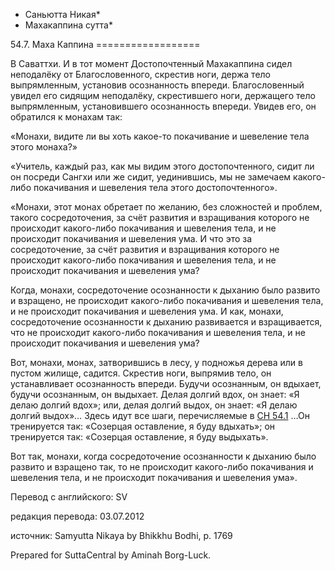 * Саньютта Никая*
* Махакаппина сутта*

54\.7\. Маха Каппина
\=\=\=\=\=\=\=\=\=\=\=\=\=\=\=\=\=\=

В Саваттхи\. И в тот момент Достопочтенный Махакаппина сидел неподалёку от Благословенного, скрестив ноги, держа тело выпрямленным, установив осознанность впереди\. Благословенный увидел его сидящим неподалёку, скрестившего ноги, держащего тело выпрямленным, установившего осознанность впереди\. Увидев его, он обратился к монахам так:

«Монахи, видите ли вы хоть какое\-то покачивание и шевеление тела этого монаха?»

«Учитель, каждый раз, как мы видим этого достопочтенного, сидит ли он посреди Сангхи или же сидит, уединившись, мы не замечаем какого\-либо покачивания и шевеления тела этого достопочтенного»\.

«Монахи, этот монах обретает по желанию, без сложностей и проблем, такого сосредоточения, за счёт развития и взращивания которого не происходит какого\-либо покачивания и шевеления тела, и не происходит покачивания и шевеления ума\. И что это за сосредоточение, за счёт развития и взращивания которого не происходит какого\-либо покачивания и шевеления тела, и не происходит покачивания и шевеления ума?

Когда, монахи, сосредоточение осознанности к дыханию было развито и взращено, не происходит какого\-либо покачивания и шевеления тела, и не происходит покачивания и шевеления ума\. И как, монахи, сосредоточение осознанности к дыханию развивается и взращивается, что не происходит какого\-либо покачивания и шевеления тела, и не происходит покачивания и шевеления ума?

Вот, монахи, монах, затворившись в лесу, у подножья дерева или в пустом жилище, садится\. Скрестив ноги, выпрямив тело, он устанавливает осознанность впереди\. Будучи осознанным, он вдыхает, будучи осознанным, он выдыхает\. Делая долгий вдох, он знает: «Я делаю долгий вдох»; или, делая долгий выдох, он знает: «Я делаю долгий выдох»… Здесь идут все шаги, перечисляемые в [СН 54\.1](/sn54\.1/ru/sv) …Он тренируется так: «Созерцая оставление, я буду вдыхать»; он тренируется так: «Созерцая оставление, я буду выдыхать»\.

Вот так, монахи, когда сосредоточение осознанности к дыханию было развито и взращено так, то не происходит какого\-либо покачивания и шевеления тела, и не происходит покачивания и шевеления ума»\.

Перевод с английского: SV

редакция перевода: 03\.07\.2012

источник: Samyutta Nikaya by Bhikkhu Bodhi, p\. 1769

Prepared for SuttaCentral by Aminah Borg\-Luck\.